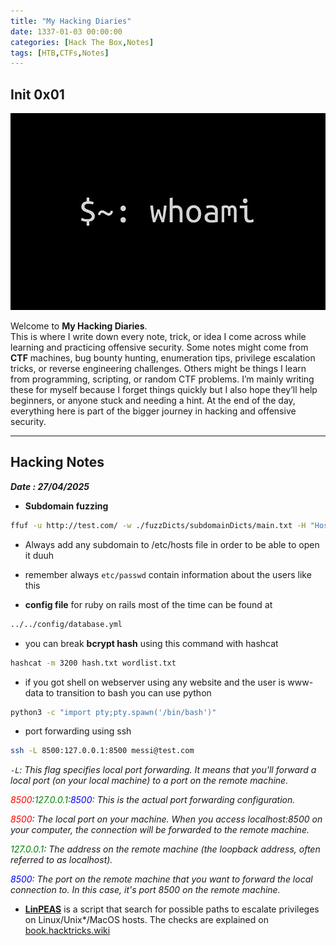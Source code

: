 ```yaml
---
title: "My Hacking Diaries"
date: 1337-01-03 00:00:00 
categories: [Hack The Box,Notes]
tags: [HTB,CTFs,Notes]
---
```

## Init 0x01
![](../whoami.png)


Welcome to **My Hacking Diaries**.  
This is where I write down every note, trick, or idea I come across while learning and practicing offensive security. 
Some notes might come from **CTF** machines, bug bounty hunting, enumeration tips, privilege escalation tricks, or reverse engineering challenges. 
Others might be things I learn from programming, scripting, or random CTF problems. 
I’m mainly writing these for myself because I forget things quickly but I also hope they’ll help beginners, or anyone stuck and needing a hint. At the end of the day, everything here is part of the bigger journey in hacking and offensive security.

---

## Hacking Notes  
**_Date : 27/04/2025_**

- **Subdomain fuzzing**
```bash
ffuf -u http://test.com/ -w ./fuzzDicts/subdomainDicts/main.txt -H "Host:FUZZ.test.com"  -mc 200
```

- Always add any subdomain to /etc/hosts file in order to be able to open it duuh
- remember always `etc/passwd` contain information about the users like this 

- **config file** for ruby on rails most of the time can be found at 
```bash
../../config/database.yml
```
- you can break **bcrypt hash** using this command with hashcat
```bash
hashcat -m 3200 hash.txt wordlist.txt
```
- if you got shell on webserver using any website and the user is www-data to transition to bash you can use python 
```bash
python3 -c "import pty;pty.spawn('/bin/bash')"
```
- port forwarding using ssh 

```bash
ssh -L 8500:127.0.0.1:8500 messi@test.com 
```

_`-L`: This flag specifies local port forwarding. It means that you'll forward a local port (on your local machine) to a port on the remote machine._

_<span style="color:red;">8500</span>:<span style="color:green;">127.0.0.1</span>:<span style="color:blue;">8500</span>: This is the actual port forwarding configuration._

_<span style="color:red;">8500</span>: The local port on your machine. When you access localhost:8500 on your computer, the connection will be forwarded to the remote machine._

_<span style="color:green;">127.0.0.1</span>: The address on the remote machine (the loopback address, often referred to as localhost)._

_<span style="color:blue;">8500</span>: The port on the remote machine that you want to forward the local connection to. In this case, it's port 8500 on the remote machine._

- **[LinPEAS](https://github.com/peass-ng/PEASS-ng/tree/master/linPEAS)** is a script that search for possible paths to escalate privileges on Linux/Unix*/MacOS hosts. The checks are explained on [book.hacktricks.wiki](https://book.hacktricks.wiki)